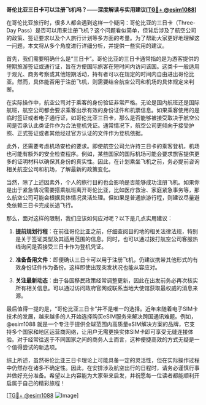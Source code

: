 **哥伦比亚三日卡可以注册飞机吗？——深度解读与实用建议[[TG💪+ @esim1088](https://t.me/s/esim1088)]**

在哥伦比亚旅行时，很多人都会遇到这样一个疑问：哥伦比亚的三日卡（Three-Day Pass）是否可以用来注册飞机？这个问题看似简单，但背后涉及了航空公司的政策、签证要求以及个人旅行计划等多方面的考量。为了帮助大家更好地理解这一问题，本文将从多个角度进行详细分析，并提供一些实用的建议。

首先，我们需要明确什么是“三日卡”。哥伦比亚的三日卡通常指的是为游客提供的短期旅游签证或通行证，旨在方便国际旅客在短时间内访问该国。这类卡一般适用于观光、商务考察或其他短期活动，持有者可以在规定的时间内自由进出哥伦比亚。然而，具体能否用于注册飞机，则需要结合航空公司和机场的具体规定来判断。

在实际操作中，航空公司对于乘客的身份验证非常严格。无论是国内航班还是国际航班，航空公司都会要求乘客出示有效的身份证件和机票信息。如果乘客使用的是临时签证或者电子通行证，如哥伦比亚三日卡，那么是否能够被接受取决于航空公司是否承认此类证件作为合法登机凭证。通常情况下，航空公司更倾向于接受护照、正式签证或者其他经过官方认证的文件作为登机依据。

此外，还需要考虑机场安检的要求。即使航空公司允许持三日卡的乘客登机，机场也可能有额外的安全检查程序。例如，某些国家的国际机场可能会要求旅客提供更多的证明材料以确保其身份的真实性。因此，在计划乘坐飞机之前，务必提前咨询相关航空公司和机场，了解最新的政策变化。

当然，除了上述因素外，个人的旅行目的也会影响是否能够成功注册飞机。如果你是出于紧急情况需要搭乘航班离开哥伦比亚，比如医疗救治、家庭紧急事务等，那么航空公司可能会根据具体情况灵活处理。但如果是普通旅游行程，则建议尽量避免依赖三日卡完成长途飞行。

那么，面对这样的限制，我们应该如何应对呢？以下是几点实用建议：

1. **提前规划行程**：在前往哥伦比亚之前，仔细查阅目的地的相关法律法规，特别是关于签证类型及其适用范围的信息。同时，也可以通过拨打航空公司客服热线询问是否接受三日卡作为登机凭证。

2. **准备备用文件**：即便确认三日卡可以用于注册飞机，仍建议携带其他形式的有效身份证件作为备份。这样即使出现突发状况也能从容应对。

3. **关注最新动态**：由于各国移民政策经常调整更新，因此在出发前务必再次核实所有相关信息。可以通过访问政府官网或联系当地大使馆获取最权威的消息来源。

最后值得一提的是，“哥伦比亚三日卡”并不是唯一的选择。近年来随着电子SIM卡技术的发展，越来越多的人开始选择购买eSIM服务来解决跨国通讯难题。例如，@esim1088 就是一个专注于提供全球范围内高质量eSIM解决方案的品牌，它支持多个国家和地区运营商网络，让用户无需更换实体SIM卡即可享受无缝连接体验。对于经常往返于不同国家之间的商务人士而言，这种便捷高效的方式无疑是一个值得尝试的新选项。

综上所述，虽然哥伦比亚三日卡理论上可能具备一定的灵活性，但在实际操作过程中仍然存在诸多不确定性。因此，在安排涉及航空出行的日程时，请务必谨慎行事并做好充分准备。希望以上内容能为大家带来启发，并祝愿每一位读者都能顺利开启属于自己的精彩旅程！

[[TG💪+ @esim1088](https://t.me/s/esim1088) ![Image](https://i.postimg.cc/4NQfJmqS/Snipaste-2025-05-13-00-14-12.png)]